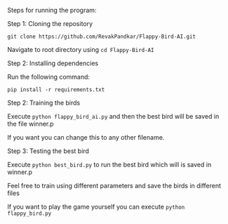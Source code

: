 Steps for running the program:

Step 1: Cloning the repository

`git clone https://github.com/RevakPandkar/Flappy-Bird-AI.git`

Navigate to root directory using `cd Flappy-Bird-AI`

Step 2: Installing dependencies

Run the following command:

` pip install -r requirements.txt `

Step 2: Training the birds

Execute `python flappy_bird_ai.py` and then the best bird will be saved in the file winner.p

If you want you can change this to any other filename.

Step 3: Testing the best bird

Execute `python best_bird.py` to run the best bird which will is saved in winner.p

Feel free to train using different parameters and save the birds in different files

If you want to play the game yourself you can execute `python flappy_bird.py`
